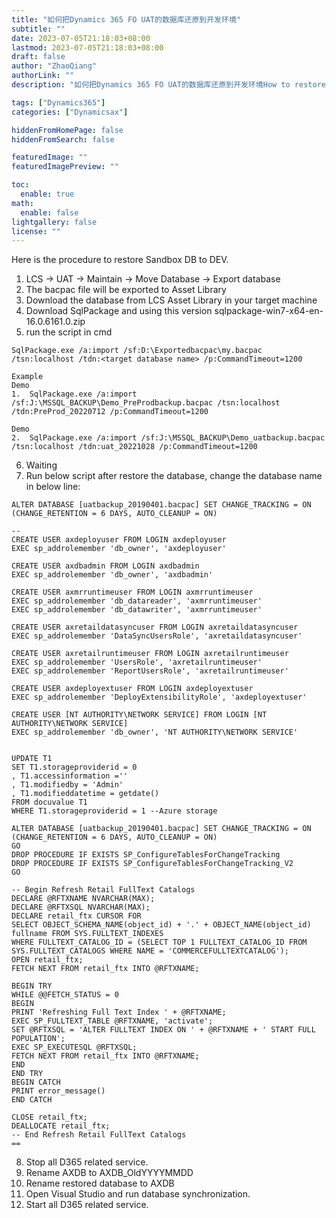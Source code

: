 ```yaml
---
title: "如何把Dynamics 365 FO UAT的数据库还原到开发环境"
subtitle: ""
date: 2023-07-05T21:18:03+08:00
lastmod: 2023-07-05T21:18:03+08:00
draft: false
author: "ZhaoQiang"
authorLink: ""
description: "如何把Dynamics 365 FO UAT的数据库还原到开发环境How to restore sandbox DB to DEV"

tags: ["Dynamics365"]
categories: ["Dynamicsax"]

hiddenFromHomePage: false
hiddenFromSearch: false

featuredImage: ""
featuredImagePreview: ""

toc:
  enable: true
math:
  enable: false
lightgallery: false
license: ""
---
```


<!--more-->
Here is the procedure to restore Sandbox DB to DEV.

1. LCS -> UAT -> Maintain -> Move Database -> Export database
2. The bacpac file will be exported to Asset Library
3. Download the database from LCS Asset Library in your target machine
4. Download SqlPackage and using this version sqlpackage-win7-x64-en-16.0.6161.0.zip
5. run the script in cmd
```
SqlPackage.exe /a:import /sf:D:\Exportedbacpac\my.bacpac /tsn:localhost /tdn:<target database name> /p:CommandTimeout=1200
 
Example
Demo
1.	SqlPackage.exe /a:import /sf:J:\MSSQL_BACKUP\Demo_PreProdbackup.bacpac /tsn:localhost /tdn:PreProd_20220712 /p:CommandTimeout=1200
 
Demo
2.	SqlPackage.exe /a:import /sf:J:\MSSQL_BACKUP\Demo_uatbackup.bacpac /tsn:localhost /tdn:uat_20221028 /p:CommandTimeout=1200
```
6. Waiting
7. Run below script after restore the database, change the database name in below line:
```
ALTER DATABASE [uatbackup_20190401.bacpac] SET CHANGE_TRACKING = ON (CHANGE_RETENTION = 6 DAYS, AUTO_CLEANUP = ON)

--
CREATE USER axdeployuser FROM LOGIN axdeployuser
EXEC sp_addrolemember 'db_owner', 'axdeployuser'
 
CREATE USER axdbadmin FROM LOGIN axdbadmin
EXEC sp_addrolemember 'db_owner', 'axdbadmin'
 
CREATE USER axmrruntimeuser FROM LOGIN axmrruntimeuser
EXEC sp_addrolemember 'db_datareader', 'axmrruntimeuser'
EXEC sp_addrolemember 'db_datawriter', 'axmrruntimeuser'
 
CREATE USER axretaildatasyncuser FROM LOGIN axretaildatasyncuser
EXEC sp_addrolemember 'DataSyncUsersRole', 'axretaildatasyncuser'
 
CREATE USER axretailruntimeuser FROM LOGIN axretailruntimeuser
EXEC sp_addrolemember 'UsersRole', 'axretailruntimeuser'
EXEC sp_addrolemember 'ReportUsersRole', 'axretailruntimeuser'
 
CREATE USER axdeployextuser FROM LOGIN axdeployextuser
EXEC sp_addrolemember 'DeployExtensibilityRole', 'axdeployextuser'
 
CREATE USER [NT AUTHORITY\NETWORK SERVICE] FROM LOGIN [NT AUTHORITY\NETWORK SERVICE]
EXEC sp_addrolemember 'db_owner', 'NT AUTHORITY\NETWORK SERVICE'
 
 
UPDATE T1
SET T1.storageproviderid = 0
, T1.accessinformation =''
, T1.modifiedby = 'Admin'
, T1.modifieddatetime = getdate()
FROM docuvalue T1
WHERE T1.storageproviderid = 1 --Azure storage
 
ALTER DATABASE [uatbackup_20190401.bacpac] SET CHANGE_TRACKING = ON (CHANGE_RETENTION = 6 DAYS, AUTO_CLEANUP = ON)
GO
DROP PROCEDURE IF EXISTS SP_ConfigureTablesForChangeTracking
DROP PROCEDURE IF EXISTS SP_ConfigureTablesForChangeTracking_V2
GO
 
-- Begin Refresh Retail FullText Catalogs
DECLARE @RFTXNAME NVARCHAR(MAX);
DECLARE @RFTXSQL NVARCHAR(MAX);
DECLARE retail_ftx CURSOR FOR
SELECT OBJECT_SCHEMA_NAME(object_id) + '.' + OBJECT_NAME(object_id) fullname FROM SYS.FULLTEXT_INDEXES
WHERE FULLTEXT_CATALOG_ID = (SELECT TOP 1 FULLTEXT_CATALOG_ID FROM SYS.FULLTEXT_CATALOGS WHERE NAME = 'COMMERCEFULLTEXTCATALOG');
OPEN retail_ftx;
FETCH NEXT FROM retail_ftx INTO @RFTXNAME;
 
BEGIN TRY
WHILE @@FETCH_STATUS = 0
BEGIN
PRINT 'Refreshing Full Text Index ' + @RFTXNAME;
EXEC SP_FULLTEXT_TABLE @RFTXNAME, 'activate';
SET @RFTXSQL = 'ALTER FULLTEXT INDEX ON ' + @RFTXNAME + ' START FULL POPULATION';
EXEC SP_EXECUTESQL @RFTXSQL;
FETCH NEXT FROM retail_ftx INTO @RFTXNAME;
END
END TRY
BEGIN CATCH
PRINT error_message()
END CATCH
 
CLOSE retail_ftx;
DEALLOCATE retail_ftx;
-- End Refresh Retail FullText Catalogs
==
```
8. Stop all D365 related service.
9. Rename AXDB to AXDB_OldYYYYMMDD
10. Rename restored database to AXDB
11. Open Visual Studio and run database synchronization.
12. Start all D365 related service.
